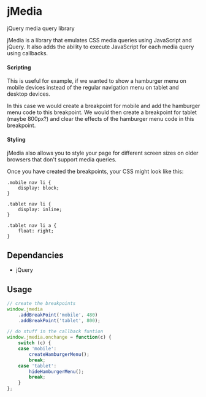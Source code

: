 jMedia
======

jQuery media query library

jMedia is a library that emulates CSS media queries using JavaScript and
jQuery. It also adds the ability to execute JavaScript for each media
query using callbacks.

#### Scripting
This is useful for example, if we wanted to show a hamburger menu on mobile
devices instead of the regular navigation menu on tablet and desktop devices.

In this case we would create a breakpoint for mobile and add the hamburger
menu code to this breakpoint.
We would then create a breakpoint for tablet (maybe 800px?) and clear the
effects of the hamburger menu code in this breakpoint.

#### Styling
jMedia also allows you to style your page for different screen sizes on older
browsers that don't support media queries.

Once you have created the breakpoints, your CSS might look like this:
```
.mobile nav li {
    display: block;
}

.tablet nav li {
    display: inline;
}

.tablet nav li a {
    float: right;
}
```

## Dependancies
- jQuery

## Usage

```javascript
// create the breakpoints
window.jmedia
    .addBreakPoint('mobile', 480)
    .addBreakPoint('tablet', 800);

// do stuff in the callback funtion
window.jmedia.onchange = function(c) {
    switch (c) {
    case 'mobile':
        createHamburgerMenu();
        break;
    case 'tablet':
        hideHamburgerMenu();
        break;
    }
};
```

